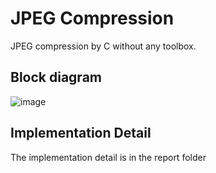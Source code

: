 # JPEG Compression
JPEG compression by C without any toolbox.


## Block diagram
![image](https://user-images.githubusercontent.com/128220508/226189874-4b4e13f0-ad6f-42a8-9c58-46bb58dfaa2f.png)  


## Implementation Detail
The implementation detail is in the report folder
